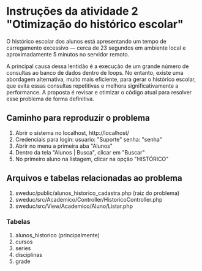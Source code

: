 # Instruções da atividade 2 "Otimização do histórico escolar"

O histórico escolar dos alunos está apresentando um tempo de carregamento excessivo — cerca de 23 segundos em ambiente local e aproximadamente 5 minutos no servidor remoto.

A principal causa dessa lentidão é a execução de um grande número de consultas ao banco de dados dentro de loops. No entanto, existe uma abordagem alternativa, muito mais eficiente, para gerar o histórico escolar, que evita essas consultas repetitivas e melhora significativamente a performance. A proposta é revisar e otimizar o código atual para resolver esse problema de forma definitiva.

## Caminho para reproduzir o problema
1. Abrir o sistema no localhost, http://localhost/
2. Credenciais para login: usuario: "Suporte" senha: "senha"
3. Abrir no menu a primeira aba "Alunos"
4. Dentro da tela "Alunos | Busca", clicar em "Buscar"
5. No primeiro aluno na listagem, clicar na opção "HISTÓRICO"

## Arquivos e tabelas relacionadas ao problema
1. sweduc/public/alunos_historico_cadastra.php (raiz do problema)
2. sweduc/src/Academico/Controller/HistoricoController.php
3. sweduc/src/View/Academico/Aluno/Listar.php

### Tabelas
1. alunos_historico (principalmente)
2. cursos
3. series
4. disciplinas
5. grade